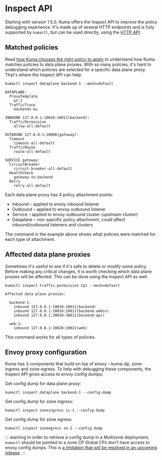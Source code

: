 # Inspect API

Starting with version 1.5.0, Kuma offers the Inspect API to improve the policy debugging experience.
It's made up of several HTTP endpoints and is fully supported by `kumactl`,
but can be used directly, using the [HTTP API](./http-api/#inspect-api).

## Matched policies

Read [how Kuma chooses the right policy to apply](../../policies/how-kuma-chooses-the-right-policy-to-apply)
to understand how Kuma matches policies to data plane proxies.
With so many policies, it's hard to understand which policies are selected for a specific data plane proxy.
That's where the Inspect API can help:

```shell
kumactl inspect dataplane backend-1 --mesh=default
```

```text
DATAPLANE:
  ProxyTemplate
    pt-1
  TrafficTrace
    backends-eu

INBOUND 127.0.0.1:10010:10011(backend):
  TrafficPermission
    allow-all-default

OUTBOUND 127.0.0.1:10006(gateway):
  Timeout
    timeout-all-default
  TrafficRoute
    route-all-default

SERVICE gateway:
  CircuitBreaker
    circuit-breaker-all-default
  HealthCheck
    gateway-to-backend
  Retry
    retry-all-default
```

Each data plane proxy has 4 policy attachment points:

- Inbound – applied to envoy inbound listener
- Outbound – applied to envoy outbound listener
- Service – applied to envoy outbound cluster (upstream cluster)
- Dataplane – non-specific policy attachment, could affect inbound/outbound listeners and clusters

The command in the example above shows what policies were matched for each type of attachment.

## Affected data plane proxies

Sometimes it's useful to see if it's safe to delete or modify some policy. Before making any critical changes,
it is worth checking which data plane proxies will be affected. This can be done using the Inspect API as well:

```shell
kumactl inspect traffic-permission tp1 --mesh=default
```

```text
Affected data plane proxies:

  backend-1:
    inbound 127.0.0.1:10010:10011(backend)
    inbound 127.0.0.1:20010:20011(backend-admin)
    inbound 127.0.0.1:30010:30011(backend-api)

  web-1:
    inbound 127.0.0.1:10020:10021(web)
```

This command works for all types of policies.

## Envoy proxy configuration

Kuma has 3 components that build on top of envoy – kuma-dp, zone-ingress and zone-egress.
To help with debugging these components, the Inspect API gives access to envoy config dumps:

Get config dump for data plane proxy:

```shell
kumactl inspect dataplane backend-1 --config-dump
```

Get config dump for zone ingress:

```shell
kumactl inspect zoneingress zi-1 --config-dump
```

Get config dump for zone egress:

```shell
kumactl inspect zoneegress ze-1 --config-dump
```

::: warning
In order to retrieve a config dump in a Multizone deployment, `kumactl` should be pointed to a zone CP
Global CPs don't have access to envoy config dumps.
This is [a limitation that will be resolved in an upcoming release](https://github.com/kumahq/kuma/issues/3789).
:::
